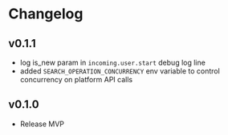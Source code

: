 # Changelog

## v0.1.1

- log is_new param in `incoming.user.start` debug log line
- added `SEARCH_OPERATION_CONCURRENCY` env variable to control concurrency on platform API calls

## v0.1.0

- Release MVP
